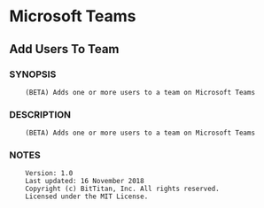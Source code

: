 # Microsoft Teams
## Add Users To Team
### SYNOPSIS
```
    (BETA) Adds one or more users to a team on Microsoft Teams
```
### DESCRIPTION
```
    (BETA) Adds one or more users to a team on Microsoft Teams
```
### NOTES
```
    Version: 1.0
    Last updated: 16 November 2018
    Copyright (c) BitTitan, Inc. All rights reserved.
    Licensed under the MIT License.
```

